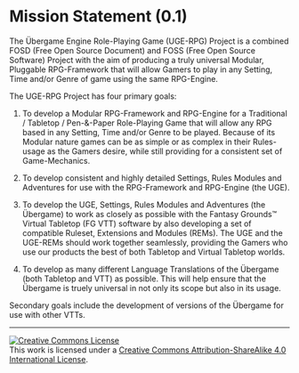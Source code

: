 # Mission Statement (0.1)
The Übergame Engine Role-Playing Game (UGE-RPG) Project is a combined FOSD (Free Open Source Document) and FOSS (Free Open Source Software) Project with the aim of producing a truly universal Modular, Pluggable RPG-Framework that will allow Gamers to play in any Setting, Time and/or Genre of game using the same RPG-Engine.

The UGE-RPG Project has four primary goals:

1. To develop a Modular RPG-Framework and RPG-Engine for a Traditional / Tabletop / Pen-&-Paper Role-Playing Game that will allow any RPG based in any Setting, Time and/or Genre to be played. Because of its Modular nature games can be as simple or as complex in their Rules-usage as the Gamers desire, while still providing for a consistent set of Game-Mechanics.

2. To develop consistent and highly detailed Settings, Rules Modules and Adventures for use with the RPG-Framework and RPG-Engine (the UGE).

3. To develop the UGE, Settings, Rules Modules and Adventures (the Übergame) to work as closely as possible with the Fantasy Grounds&trade; Virtual Tabletop (FG VTT) software by also developing a set of compatible Ruleset, Extensions and Modules (REMs). The UGE and the UGE-REMs should work together seamlessly, providing the Gamers who use our products the best of both Tabletop and Virtual Tabletop worlds.

4. To develop as many different Language Translations of the Übergame (both Tabletop and VTT) as possible. This will help ensure that the Übergame is truely universal in not only its scope but also in its usage.

Secondary goals include the development of versions of the Übergame for use with other VTTs.

---
<a rel="license" href="http://creativecommons.org/licenses/by-sa/4.0/"><img alt="Creative Commons License" style="border-width:0" src="https://i.creativecommons.org/l/by-sa/4.0/88x31.png" /></a><br />This work is licensed under a <a rel="license" href="http://creativecommons.org/licenses/by-sa/4.0/">Creative Commons Attribution-ShareAlike 4.0 International License</a>.
